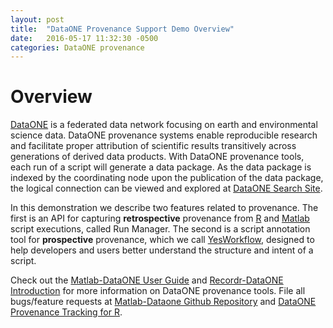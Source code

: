 ```yaml
---
layout: post
title:  "DataONE Provenance Support Demo Overview"
date:   2016-05-17 11:32:30 -0500
categories: DataONE provenance
---
```

# Overview

[DataONE](https://www.dataone.org) is a federated data network focusing on earth and environmental
science data. DataONE provenance systems enable reproducible research and facilitate
proper attribution of scientific results transitively across generations of derived
data products. With DataONE provenance tools, each run of a script will generate a data package. As the data package is indexed by the coordinating node upon the publication of the data package, the logical connection can be viewed and explored at [DataONE Search Site](https://search-sandbox-2.test.dataone.org).

In this demonstration we describe two features related to provenance. The first is an API
for capturing **retrospective** provenance from [R](https://github.com/NCEAS/recordr) and [Matlab](https://github.com/DataONEorg/matlab-dataone) script executions,
called Run Manager. The second is a script annotation tool for **prospective** provenance, which we call [YesWorkflow](https://github.com/yesworkflow-org/yw-prototypes), designed to help developers and users better understand the structure and intent of a script.



Check out the [Matlab-DataONE User Guide][matlab-dataone-user-guide] and [Recordr-DataONE Introduction][intro-recordr] for more information on DataONE provenance tools. File all bugs/feature requests at [Matlab-Dataone Github Repository][matlab-dataone Github repo] and [DataONE Provenance Tracking for R][recordr-Github-repo].

[matlab-dataone-user-guide]: https://github.com/DataONEorg/matlab-dataone/blob/master/docs/user-guide.rst
[matlab-dataone Github repo]:   https://github.com/DataONEorg/matlab-dataone
[recordr-Github-repo]: https://github.com/NCEAS/recordr
[intro-recordr]: https://github.com/NCEAS/recordr/blob/master/vignettes/intro_recordr.Rmd
